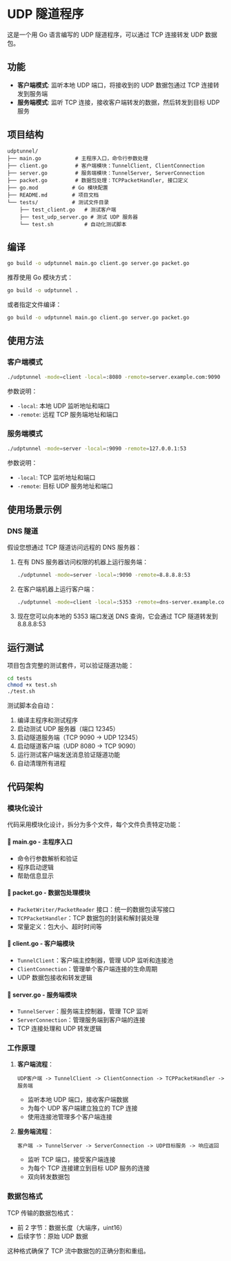 # UDP 隧道程序

这是一个用 Go 语言编写的 UDP 隧道程序，可以通过 TCP 连接转发 UDP 数据包。

## 功能

- **客户端模式**: 监听本地 UDP 端口，将接收到的 UDP 数据包通过 TCP 连接转发到服务端
- **服务端模式**: 监听 TCP 连接，接收客户端转发的数据，然后转发到目标 UDP 服务

## 项目结构

```
udptunnel/
├── main.go           # 主程序入口，命令行参数处理
├── client.go         # 客户端模块：TunnelClient, ClientConnection
├── server.go         # 服务端模块：TunnelServer, ServerConnection  
├── packet.go         # 数据包处理：TCPPacketHandler, 接口定义
├── go.mod           # Go 模块配置
├── README.md        # 项目文档
└── tests/           # 测试文件目录
    ├── test_client.go   # 测试客户端
    ├── test_udp_server.go # 测试 UDP 服务器
    └── test.sh          # 自动化测试脚本
```

## 编译

```bash
go build -o udptunnel main.go client.go server.go packet.go
```

推荐使用 Go 模块方式：

```bash
go build -o udptunnel .
```

或者指定文件编译：

```bash
go build -o udptunnel main.go client.go server.go packet.go
```

## 使用方法

### 客户端模式

```bash
./udptunnel -mode=client -local=:8080 -remote=server.example.com:9090
```

参数说明：
- `-local`: 本地 UDP 监听地址和端口
- `-remote`: 远程 TCP 服务端地址和端口

### 服务端模式

```bash
./udptunnel -mode=server -local=:9090 -remote=127.0.0.1:53
```

参数说明：
- `-local`: TCP 监听地址和端口
- `-remote`: 目标 UDP 服务地址和端口

## 使用场景示例

### DNS 隧道

假设您想通过 TCP 隧道访问远程的 DNS 服务器：

1. 在有 DNS 服务器访问权限的机器上运行服务端：
   ```bash
   ./udptunnel -mode=server -local=:9090 -remote=8.8.8.8:53
   ```

2. 在客户端机器上运行客户端：
   ```bash
   ./udptunnel -mode=client -local=:5353 -remote=dns-server.example.com:9090
   ```

3. 现在您可以向本地的 5353 端口发送 DNS 查询，它会通过 TCP 隧道转发到 8.8.8.8:53

## 运行测试

项目包含完整的测试套件，可以验证隧道功能：

```bash
cd tests
chmod +x test.sh
./test.sh
```

测试脚本会自动：
1. 编译主程序和测试程序
2. 启动测试 UDP 服务器（端口 12345）
3. 启动隧道服务端（TCP 9090 -> UDP 12345）
4. 启动隧道客户端（UDP 8080 -> TCP 9090）
5. 运行测试客户端发送消息验证隧道功能
6. 自动清理所有进程

## 代码架构

### 模块化设计

代码采用模块化设计，拆分为多个文件，每个文件负责特定功能：

#### 📁 main.go - 主程序入口
- 命令行参数解析和验证
- 程序启动逻辑
- 帮助信息显示

#### 📁 packet.go - 数据包处理模块
- `PacketWriter/PacketReader` 接口：统一的数据包读写接口
- `TCPPacketHandler`：TCP 数据包的封装和解封装处理
- 常量定义：包大小、超时时间等

#### 📁 client.go - 客户端模块
- `TunnelClient`：客户端主控制器，管理 UDP 监听和连接池
- `ClientConnection`：管理单个客户端连接的生命周期
- UDP 数据包接收和转发逻辑

#### 📁 server.go - 服务端模块
- `TunnelServer`：服务端主控制器，管理 TCP 监听
- `ServerConnection`：管理服务端到客户端的连接
- TCP 连接处理和 UDP 转发逻辑

### 工作原理

1. **客户端流程**：
   ```
   UDP客户端 -> TunnelClient -> ClientConnection -> TCPPacketHandler -> 服务端
   ```
   - 监听本地 UDP 端口，接收客户端数据
   - 为每个 UDP 客户端建立独立的 TCP 连接
   - 使用连接池管理多个客户端连接

2. **服务端流程**：
   ```
   客户端 -> TunnelServer -> ServerConnection -> UDP目标服务 -> 响应返回
   ```
   - 监听 TCP 端口，接受客户端连接
   - 为每个 TCP 连接建立到目标 UDP 服务的连接
   - 双向转发数据包

### 数据包格式

TCP 传输的数据包格式：
- 前 2 字节：数据长度（大端序，uint16）
- 后续字节：原始 UDP 数据

这种格式确保了 TCP 流中数据包的正确分割和重组。
